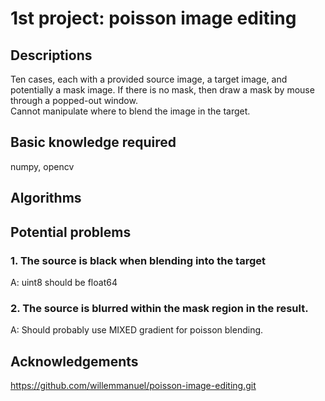 # 1st project: poisson image editing

## Descriptions
Ten cases, each with a provided source image, a target image, and potentially a mask image. If there is no mask, then draw a mask by mouse through a popped-out window.  
Cannot manipulate where to blend the image in the target.

## Basic knowledge required
numpy, opencv  

## Algorithms

## Potential problems
### 1. The source is black when blending into the target
A: uint8 should be float64
### 2. The source is blurred within the mask region in the result.
A: Should probably use MIXED gradient for poisson blending.

## Acknowledgements
https://github.com/willemmanuel/poisson-image-editing.git
